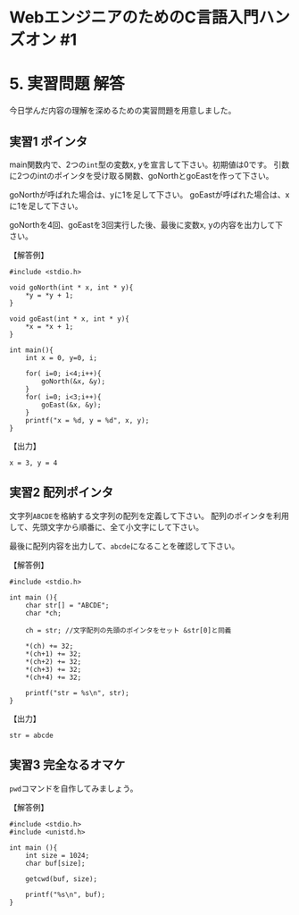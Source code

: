
# WebエンジニアのためのC言語入門ハンズオン #1

# 5. 実習問題 解答
今日学んだ内容の理解を深めるための実習問題を用意しました。  

## 実習1 ポインタ
main関数内で、2つの`int`型の変数x, yを宣言して下さい。初期値は0です。
引数に2つのintのポインタを受け取る関数、goNorthとgoEastを作って下さい。

goNorthが呼ばれた場合は、yに1を足して下さい。
goEastが呼ばれた場合は、xに1を足して下さい。

goNorthを4回、goEastを3回実行した後、最後に変数x, yの内容を出力して下さい。

【解答例】
```
#include <stdio.h>

void goNorth(int * x, int * y){
    *y = *y + 1;
}

void goEast(int * x, int * y){
    *x = *x + 1;
}

int main(){
    int x = 0, y=0, i;

    for( i=0; i<4;i++){
        goNorth(&x, &y);
    }
    for( i=0; i<3;i++){
        goEast(&x, &y);
    }
    printf("x = %d, y = %d", x, y);
}
```

【出力】
```
x = 3, y = 4
```

## 実習2 配列ポインタ

文字列`ABCDE`を格納する文字列の配列を定義して下さい。
配列のポインタを利用して、先頭文字から順番に、全て小文字にして下さい。

最後に配列内容を出力して、`abcde`になることを確認して下さい。

【解答例】
```
#include <stdio.h>

int main (){
    char str[] = "ABCDE";
    char *ch;

    ch = str; //文字配列の先頭のポインタをセット &str[0]と同義

    *(ch) += 32;
    *(ch+1) += 32;
    *(ch+2) += 32;
    *(ch+3) += 32;
    *(ch+4) += 32;

    printf("str = %s\n", str);
}
```

【出力】
```
str = abcde
```

## 実習3 完全なるオマケ
`pwd`コマンドを自作してみましょう。

【解答例】
```
#include <stdio.h>
#include <unistd.h>

int main (){
    int size = 1024;
    char buf[size];

    getcwd(buf, size);

    printf("%s\n", buf);
}
```


